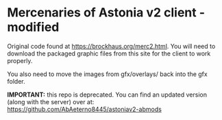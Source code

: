 # Mercenaries of Astonia v2 client - modified
Original code found at https://brockhaus.org/merc2.html. You will need to download the packaged graphic files from this site for the client to work properly.

You also need to move the images from gfx/overlays/ back into the gfx folder.

**IMPORTANT:** this repo is deprecated. You can find an updated version (along with the server) over at: https://github.com/AbAeterno8445/astoniav2-abmods
